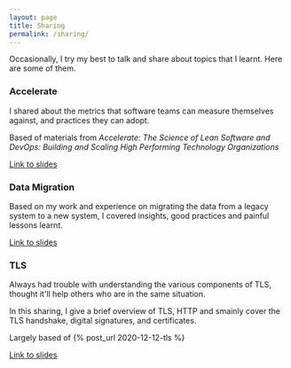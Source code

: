 ```yaml
---
layout: page
title: Sharing
permalink: /sharing/
---
```


Occasionally, I try my best to talk and share about topics that I learnt. Here are some of them.

### Accelerate

I shared about the metrics that software teams can measure themselves against, and practices they can adopt.

Based of materials from _Accelerate: The Science of Lean Software and DevOps: Building and Scaling High Performing Technology Organizations_

[Link to slides](../sharing/slides/accelerate)

### Data Migration

Based on my work and experience on migrating the data from a legacy system to a new system, I covered insights, good practices and painful lessons learnt.

[Link to slides](../sharing/slides/migration-lessons)

### TLS

Always had trouble with understanding the various components of TLS, thought it'll help others who are in the same situation.

In this sharing, I give a brief overview of TLS, HTTP and smainly cover the TLS handshake, digital signatures, and certificates. 

Largely based of {% post_url 2020-12-12-tls %}

[Link to slides](../sharing/slides/tls)
